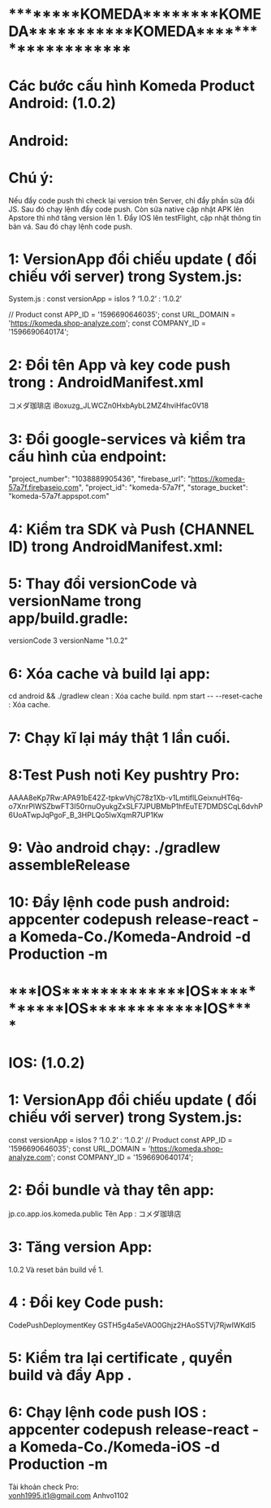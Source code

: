 # **\*\*\***\***\*\*\*\*KOMEDA**\*\*\*\***\*\*\*\***KOMEDA**\*\*\*\***\*\*\***\*\*\*\***KOMEDA**\*\*\*\***\*\*\*\***\*\*\*\*\*\***\*\*\*\*\*\*

# Các bước cấu hình Komeda Product Android: (1.0.2)

# Android:

# Chú ý:

Nếu đẩy code push thì check lại version trên Server, chỉ đẩy phần sửa đổi JS.
Sau đó chạy lệnh đẩy code push.
Còn sửa native cập nhật APK lên Apstore thì nhớ tăng version lên 1.
Đẩy IOS lên testFlight, cập nhật thông tin bản vá.
Sau đó chạy lệnh code push.

# 1: VersionApp đổi chiếu update ( đối chiếu với server) trong System.js:

System.js : const versionApp = isIos ? ‘1.0.2’ : ‘1.0.2’

// Product
const APP_ID = '1596690646035';
const URL_DOMAIN = 'https://komeda.shop-analyze.com';
const COMPANY_ID = '1596690640174';

# 2: Đổi tên App và key code push trong : AndroidManifest.xml

<string name="app_name">コメダ珈琲店</string>
<string moduleConfig="true" name="CodePushDeploymentKey">iBoxuzg_JLWCZn0HxbAybL2MZ4hviHfac0V18</string>

# 3: Đổi google-services và kiểm tra cấu hình của endpoint:

"project_number": "1038889905436",
"firebase_url": "https://komeda-57a7f.firebaseio.com",
"project_id": "komeda-57a7f",
"storage_bucket": "komeda-57a7f.appspot.com"

# 4: Kiểm tra SDK và Push (CHANNEL ID) trong AndroidManifest.xml:

  <meta-data android:name="com.dieam.reactnativepushnotification.notification_channel_name" android:value="YOUR NOTIFICATION CHANNEL NAME"/>
    <meta-data android:name="com.dieam.reactnativepushnotification.notification_channel_description" android:value="YOUR NOTIFICATION CHANNEL DESCRIPTION"/>
    <!-- sdk -->
    <meta-data android:name="ads_app_id" android:value="KOMEDA_01"/>
    <meta-data android:name="ads_app_key" android:value=""/>
    <meta-data android:name="ads_app_name" android:value="コメダ公式アプリ"/>
    <meta-data android:name="ads_company_id" android:value="INC_KOMEDA"/>
    <!-- sdk -->

# 5: Thay đổi versionCode và versionName trong app/build.gradle:

versionCode 3
versionName "1.0.2"

# 6: Xóa cache và build lại app:

cd android && ./gradlew clean : Xóa cache build.
npm start -- --reset-cache : Xóa cache.

# 7: Chạy kĩ lại máy thật 1 lần cuối.

# 8:Test Push noti Key pushtry Pro:

AAAA8eKp7Rw:APA91bE42Z-tpkwVhjC78z1Xb-v1LmtiflLGeixnuHT6q-o7XnrPlWSZbwFT3I50rnuOyukgZxSLF7JPUBMbP1hfEuTE7DMDSCqL6dvhP6UoATwpJqPgoF_B_3HPLQo5lwXqmR7UP1Kw

# 9: Vào android chạy: ./gradlew assembleRelease

# 10: Đẩy lệnh code push android: appcenter codepush release-react -a Komeda-Co./Komeda-Android -d Production -m

# **\*\*\***IOS\***\*\*\*\***\*\*\*\***\*\*\*\***IOS**\*\*\*\***\*\*\***\*\*\*\***IOS**\*\*\*\***\*\*\*\***\*\*\*\***IOS**\*\*\*\***

# IOS: (1.0.2)

# 1: VersionApp đổi chiếu update ( đối chiếu với server) trong System.js:

const versionApp = isIos ? ‘1.0.2’ : ‘1.0.2’
// Product
const APP_ID = '1596690646035';
const URL_DOMAIN = 'https://komeda.shop-analyze.com';
const COMPANY_ID = '1596690640174';

# 2: Đổi bundle và thay tên app:

jp.co.app.ios.komeda.public
Tên App : コメダ珈琲店

# 3: Tăng version App:

1.0.2 Và reset bản build về 1.

# 4 : Đổi key Code push:

<key>CodePushDeploymentKey</key>
<string>GSTH5g4a5eVAO0Ghjz2HAoS5TVj7RjwIWKdI5</string>

# 5: Kiểm tra lại certificate , quyền build và đẩy App .

# 6: Chạy lệnh code push IOS : appcenter codepush release-react -a Komeda-Co./Komeda-iOS -d Production -m

Tài khoản check Pro:  
vonh1995.it1@gmail.com
Anhvo1102
